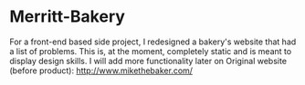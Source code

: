 # Merritt-Bakery
For a front-end based side project, I redesigned a bakery's website that had a list of problems. This is, at the moment, completely static and is meant to display design skills. I will add more functionality later on
Original website (before product):
http://www.mikethebaker.com/
